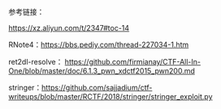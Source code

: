 参考链接：

https://xz.aliyun.com/t/2347#toc-14

RNote4：https://bbs.pediy.com/thread-227034-1.htm

ret2dl-resolve：  https://github.com/firmianay/CTF-All-In-One/blob/master/doc/6.1.3_pwn_xdctf2015_pwn200.md

stringer：https://github.com/sajjadium/ctf-writeups/blob/master/RCTF/2018/stringer/stringer_exploit.py